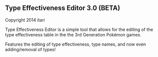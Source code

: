Type Effectiveness Editor 3.0 (BETA)
------------------------------------
Copyright 2014 itari

Type Effectiveness Editor is a simple tool that allows for the editing of the type effectiveness table in the the 3rd Generation Pokémon games.

Features the editing of type effectiveness, type names, and now even adding/removal of types!